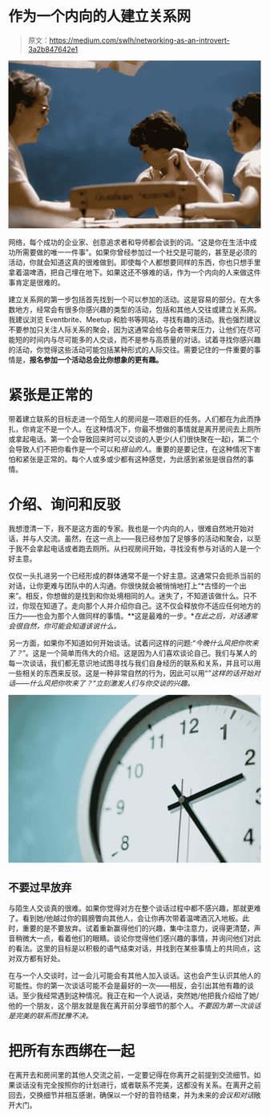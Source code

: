 # 作为一个内向的人建立关系网

> 原文：<https://medium.com/swlh/networking-as-an-introvert-3a2b847642e1>

![](img/d83d6a54e53468bc936493ae74015425.png)

网络，每个成功的企业家、创意追求者和导师都会谈到的词。“这是你在生活中成功所需要做的唯一一件事”。如果你曾经参加过一个社交是可能的，甚至是必须的活动，你就会知道这真的很难做到。即使每个人都想要同样的东西，你也只想手里拿着温啤酒，把自己埋在地下。如果这还不够难的话，作为一个内向的人来做这件事肯定是很难的。

建立关系网的第一步包括首先找到一个可以参加的活动。这是容易的部分。在大多数地方，经常会有很多你感兴趣的类型的活动，包括和其他人交往或建立关系网。我建议浏览 Eventbrite、Meetup 和脸书等网站，寻找有趣的活动。我也强烈建议不要参加只关注人际关系的聚会，因为这通常会给与会者带来压力，让他们在尽可能短的时间内与尽可能多的人交谈，而不是参与高质量的对话。试着寻找你感兴趣的活动，你觉得这些活动可能包括某种形式的人际交往。需要记住的一件重要的事情是，**报名参加一个活动总会比你想象的更有趣。**

# 紧张是正常的

带着建立联系的目标走进一个陌生人的房间是一项艰巨的任务。人们都在为此而挣扎，你肯定不是一个人。在这种情况下，你最不想做的事情就是离开房间去上厕所或拿起电话。第一个会导致回来时可以交谈的人更少(人们很快聚在一起)，第二个会导致人们不把你看作是一个可以和*搭讪的人*。重要的是要记住，在这种情况下害怕和紧张是正常的。每个人或多或少都有这种感觉，为此感到紧张是很自然的事情。

# 介绍、询问和反驳

我想澄清一下，我不是这方面的专家。我也是一个内向的人，很难自然地开始对话，并与人交流。虽然，在这一点上——我已经参加了足够多的活动和聚会，以至于我不会拿起电话或者跑去厕所。从扫视房间开始，寻找没有参与对话的人是一个好主意。

仅仅一头扎进另一个已经形成的群体通常不是一个好主意。这通常只会扼杀当前的对话，让你更难与团队中的人沟通。你很快就会被悄悄地打上“*古怪的一个出来”。相反，你想做的是找到和你处境相同的人。迷失了，不知道该做什么。只不过，你现在知道了。走向那个人并介绍你自己。这不仅会释放你不适应任何地方的压力——也会为那个人做同样的事情。**这是最难的一步。**在此之后，对话通常会很自然，你可能会知道该说什么。*

另一方面，如果你不知道如何开始谈话。试着问这样的问题:“*今晚什么风把你吹来了？*”。这是一个简单而伟大的介绍。这是因为人们喜欢谈论自己。我们与某人的每一次谈话，我们都无意识地试图寻找与我们自身经历的联系和关系，并且可以用一些相关的东西来反驳。这是一种非常自然的行为，因此可以用“*”这样的话开始对话——什么风把你吹来了？“立刻激发人们与你交谈的兴趣。*

![](img/966b8e4b2370a440b4f964f4b58887f7.png)

## **不要过早放弃**

与陌生人交谈真的很难。如果你觉得对方在整个谈话过程中都不感兴趣，那就更难了。看到她/他越过你的肩膀瞥向其他人，会让你再次带着温啤酒沉入地板。此时，重要的是不要放弃。试着重新赢得他们的兴趣，集中注意力，说得更清楚，声音稍微大一点，看着他们的眼睛。谈论你觉得他们感兴趣的事情，并询问他们对此的看法。这里的目标是以积极的语气结束对话，并找到在某些事情上的共同点，这对双方都有好处。

在与一个人交谈时，过一会儿可能会有其他人加入谈话。这也会产生认识其他人的可能性。你的第一次谈话可能不会是最好的一次——相反，会引出其他有趣的谈话。至少我经常遇到这种情况。我正在和一个人说话，突然她/他把我介绍给了她/他的一个朋友，这个朋友就是我在离开前分享细节的那个人。*不要因为第一次谈话是完美的联系而犹豫不决。*

# 把所有东西绑在一起

在离开去和房间里的其他人交流之前，一定要记得在你离开之前提到交流细节。如果谈话没有完全按照你的计划进行，或者联系不完美，这都没有关系。在离开之前回去，交换细节并相互感谢，确保以一个好的音符结束，并为未来的*会议和对话*敞开大门。